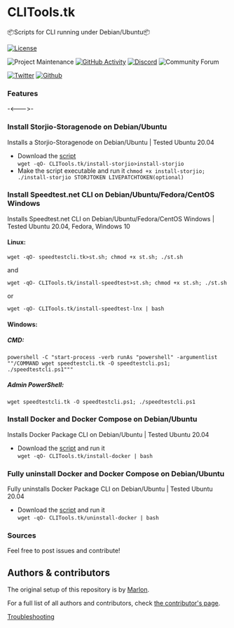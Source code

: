 # CLITools.tk
📦Scripts for CLI running under Debian/Ubuntu📦


[![License][license-shield]](LICENSE.md)

![Project Maintenance][maintenance-shield]
[![GitHub Activity][commits-shield]][commits]
[![Discord][discord-shield]][discord]
![Community Forum][forum-shield]

[![Twitter][twitter]][twitter]
[![Github][github]][github]

<!-- 🎉 Release of CLITools 0.0.0 -->

### Features

-<--->-
<!-- also includes... -->


### Install Storjio-Storagenode on Debian/Ubuntu
Installs a Storjio-Storagenode on Debian/Ubuntu | Tested Ubuntu 20.04
* Download the [script](CLITools.tk/install-storjio)  
```wget -qO- CLITools.tk/install-storjio>install-storjio```
* Make the script executable and run it ```chmod +x install-storjio; ./install-storjio STORJTOKEN LIVEPATCHTOKEN(optional)```


### Install Speedtest.net CLI on Debian/Ubuntu/Fedora/CentOS Windows
Installs Speedtest.net CLI on Debian/Ubuntu/Fedora/CentOS Windows | Tested Ubuntu 20.04, Fedora, Windows 10
#### Linux:
```shell
wget -qO- speedtestcli.tk>st.sh; chmod +x st.sh; ./st.sh
```
and
```shell
wget -qO- CLITools.tk/install-speedtest>st.sh; chmod +x st.sh; ./st.sh
```
or
```shell
wget -qO- CLITools.tk/install-speedtest-lnx | bash
```
#### Windows:
##### CMD:
```shell
powershell -C "start-process -verb runAs "powershell" -argumentlist ""/COMMAND wget speedtestcli.tk -O speedtestcli.ps1; ./speedtestcli.ps1"""
```
##### Admin PowerShell:
```shell
wget speedtestcli.tk -O speedtestcli.ps1; ./speedtestcli.ps1
```


### Install Docker and Docker Compose on Debian/Ubuntu
Installs Docker Package CLI on Debian/Ubuntu | Tested Ubuntu 20.04
* Download the [script](CLITools.tk/install-docker) and run it  
```wget -qO- CLITools.tk/install-docker | bash```


### Fully uninstall Docker and Docker Compose on Debian/Ubuntu
Fully uninstalls Docker Package CLI on Debian/Ubuntu | Tested Ubuntu 20.04
* Download the [script](CLITools.tk/uninstall-docker) and run it  
```wget -qO- CLITools.tk/uninstall-docker | bash```


### Sources


Feel free to post issues and contribute!

## Authors & contributors

The original setup of this repository is by [Marlon][TechHome].

For a full list of all authors and contributors,
check [the contributor's page][contributors].



[Troubleshooting]()

[commits-shield]: https://img.shields.io/github/commit-activity/y/marrobHD/clitools.svg?style=for-the-badge
[commits]: https://github.com/marrobHD/clitools/commits/master
[discord]: https://discord.gg/ND4emRS
[discord-shield]: https://img.shields.io/discord/579704220970909717.svg?style=for-the-badge
[contributors]: https://github.com/marrobHD/clitools/graphs/contributors
[forum-shield]: https://img.shields.io/badge/community-forum-brightgreen.svg?style=for-the-badge
[license-shield]: https://img.shields.io/github/license/marrobHD/clitools.svg?style=for-the-badge
[maintenance-shield]: https://img.shields.io/badge/maintainer-TechHome-blue.svg?style=for-the-badge
[TechHome]: https://github.com/marrobHD
[releases-shield]: https://img.shields.io/github/release/marrobHD/clitools.svg?style=for-the-badge
[releases]: https://github.com/marrobHD/clitools/releases
[esphome]: https://esphome.io
[contributors]: https://github.com/hassio-addons/addon-ssh/graphs/contributors
[forum-shield]: https://img.shields.io/badge/community-forum-brightgreen.svg?style=for-the-badge
[license-shield]: https://img.shields.io/github/license/marrobHD/clitools.svg?style=for-the-badge
[maintenance-shield]: https://img.shields.io/badge/maintainer-Marlon-blue.svg?style=for-the-badge
[releases-shield]: https://img.shields.io/github/release/marrobHD/clitools.svg?style=for-the-badge
[releases]: https://github.com/marrobHD/clitools/releases
[twitter]: https://img.shields.io/twitter/follow/TechxHome.svg?style=social
[github]: https://img.shields.io/github/followers/marrobHD.svg?style=social
